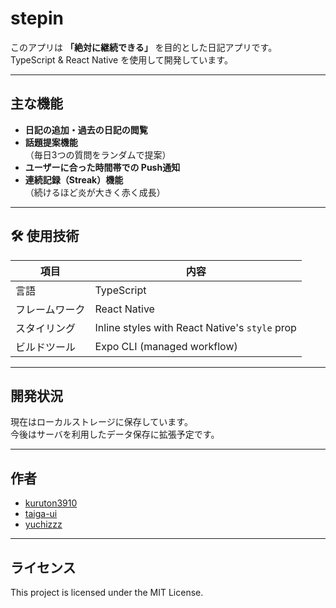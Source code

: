 # stepin

このアプリは **「絶対に継続できる」** を目的とした日記アプリです。  
TypeScript & React Native を使用して開発しています。

---

##  主な機能

-  **日記の追加・過去の日記の閲覧**
-  **話題提案機能**  
  （毎日3つの質問をランダムで提案）
-  **ユーザーに合った時間帯での Push通知**
-  **連続記録（Streak）機能**  
  （続けるほど炎が大きく赤く成長）

---

## 🛠 使用技術

| 項目              | 内容                                             |
|------------------|-------------------------------------------------|
| 言語             | TypeScript                                      |
| フレームワーク   | React Native                                    |
| スタイリング     | Inline styles with React Native's `style` prop  |
| ビルドツール     | Expo CLI (managed workflow)                     |

---

##  開発状況

現在はローカルストレージに保存しています。  
今後はサーバを利用したデータ保存に拡張予定です。

---

##  作者

- [kuruton3910](https://github.com/kuruton3910)
- [taiga-ui](https://github.com/taiga-ui)
- [yuchizzz](https://github.com/yuchizzz)

---

##  ライセンス

This project is licensed under the MIT License.
